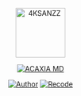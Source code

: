 <p align="center">
	<img src="https://user-images.githubusercontent.com/103755208/221603537-dec649b0-fcdb-4755-8c84-c843ebd314e0.jpeg)
" alt="4KSANZZ" width="100"/>
</p>
<p align="center">
<a href="#"><img title="ACAXIA MD" src="https://img.shields.io/badge/XYNABOTZ MULTI DEVICE-green?colorA=%23ff0000&colorB=%23017e40&style=for-the-badge"></a>
</p>
<p align="center">
<a href="https://github.com/rtwone"><img title="Author" src="https://img.shields.io/badge/Author-Irfan-red.svg?style=for-the-badge&logo=github"></a>
<a href="https://github.com/riycoders/xynabotz"><img title="Recode" src="https://img.shields.io/badge/Recode-riycoders-red.svg?style=for-the-badge&logo=github"></a>
</p>


